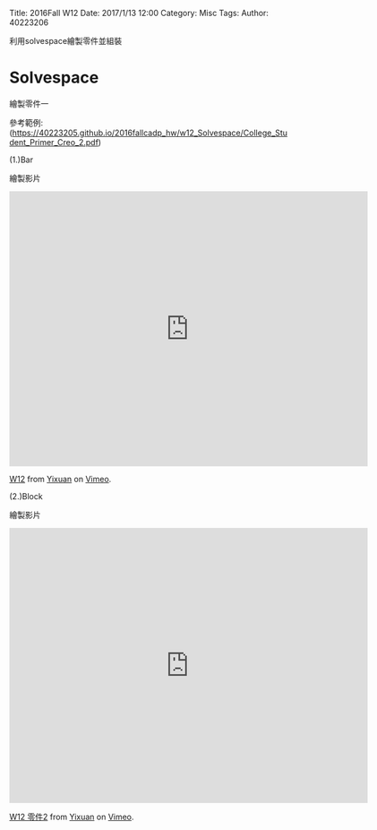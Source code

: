 Title: 2016Fall W12
Date: 2017/1/13 12:00
Category: Misc
Tags: 
Author: 40223206

利用solvespace繪製零件並組裝

<!-- PELICAN_END_SUMMARY -->

# Solvespace 

繪製零件一

參考範例:(https://40223205.github.io/2016fallcadp_hw/w12_Solvespace/College_Student_Primer_Creo_2.pdf)

(1.)Bar

繪製影片

<iframe src="https://player.vimeo.com/video/199272864" width="640" height="491" frameborder="0" webkitallowfullscreen mozallowfullscreen allowfullscreen></iframe>
<p><a href="https://vimeo.com/199272864">W12</a> from <a href="https://vimeo.com/user41092742">Yixuan</a> on <a href="https://vimeo.com">Vimeo</a>.</p>

(2.)Block

繪製影片

<iframe src="https://player.vimeo.com/video/199272987" width="640" height="491" frameborder="0" webkitallowfullscreen mozallowfullscreen allowfullscreen></iframe>
<p><a href="https://vimeo.com/199272987">W12 零件2</a> from <a href="https://vimeo.com/user41092742">Yixuan</a> on <a href="https://vimeo.com">Vimeo</a>.</p>


</pre>
